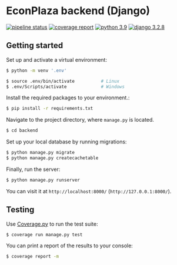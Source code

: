 # EconPlaza backend (Django)

[![pipeline status](https://git.exeter.ac.uk/ab1185/2021-ecmm427-project-02/badges/master/pipeline.svg)](https://git.exeter.ac.uk/ab1185/2021-ecmm427-project-02/-/commits/master)
[![coverage report](https://git.exeter.ac.uk/ab1185/2021-ecmm427-project-02/badges/master/coverage.svg)](https://git.exeter.ac.uk/ab1185/2021-ecmm427-project-02/-/commits/master)
[![python 3.9](https://img.shields.io/badge/python-3.9-blue.svg)](https://www.python.org/downloads/release/python-392/)
[![django 3.2.8](https://img.shields.io/badge/django-3.2-blue.svg)](https://pypi.org/project/Django/3.2.8/)

## Getting started

Set up and activate a virtual environment:

```bash
$ python -m venv '.env'

$ source .env/bin/activate          # Linux
$ .env/Scripts/activate             # Windows
```

Install the required packages to your environment.:

```bash
$ pip install -r requirements.txt
```

Navigate to the project directory, where `manage.py` is located.

```bash
$ cd backend
```

Set up your local database by running migrations:

```bash
$ python manage.py migrate
$ python manage.py createcachetable
```

Finally, run the server:

```bash
$ python manage.py runserver
```

You can visit it at `http://localhost:8000/` (`http://127.0.0.1:8000/`).

## Testing

Use [Coverage.py](https://coverage.readthedocs.io/en/6.0.2/) to run the test suite:

```bash
$ coverage run manage.py test
```

You can print a report of the results to your console:

```bash
$ coverage report -m
```

